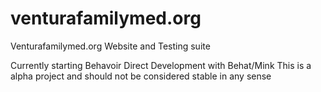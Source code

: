 # venturafamilymed.org
Venturafamilymed.org Website and Testing suite

Currently starting Behavoir Direct Development with Behat/Mink
This is a alpha project and should not be considered stable in any sense
